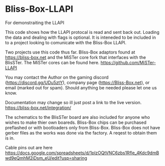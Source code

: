 # Bliss-Box-LLAPI
For demonstraiting the LLAPI 

This code shows how the LLAPI protocal is read and sent back out. Loading the data and dealing with flags is optional. 
It is inteneded to be included in to a project looking to comunicate with the Bliss-Box LLAPI.

Two projects use this code thus far. Bliss-Box adaptors found at https://bliss-box.net and the MiSTer core fork that interfaces with the BlisSTer. The MiSTer cores can be found here.  https://github.com/MiSTer-LLAPI

You may contact the Author on the gaming discord (https://discord.gg/UDu5ztY), company page (https://Bliss-Box.net), or email (marked out for spam).  Should anything be needed please let one us know. 

Documentation may change so ill just post a link to the live version.
https://bliss-box.net/integration/

The schematics to the BlisSTer board are also included for anyone who wishes to make thier own boareds. Bliss-Box chips can be purchased preflashed or with bootloaders only from Bliss-Box. Bliss-Box does not have gerber files as the works was done via the factory. A reqest to obtain them is in.

Cable pins out are here 
https://docs.google.com/spreadsheets/d/1plzOQtVNC6zbs1Rfle_4Kdc9dmBwd9eQmhM2iDsm_eU/edit?usp=sharing


